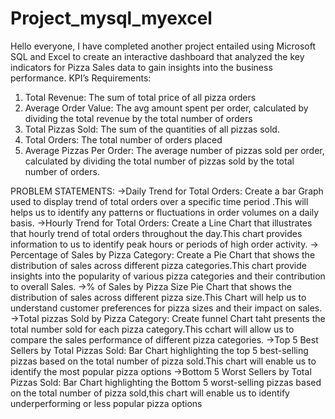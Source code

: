 # Project_mysql_myexcel

Hello everyone,
I have completed another project entailed using Microsoft SQL and Excel to create an interactive dashboard that analyzed the key indicators for Pizza Sales data to gain insights into the business performance.
KPI’s Requirements:
1.	Total Revenue: The sum of total price of all pizza orders
2.	Average Order Value: The avg amount spent per order, calculated by dividing the total revenue by the total number of orders
3.	Total Pizzas Sold: The sum of the quantities of all pizzas sold.
4.	Total Orders: The total number of orders placed
5.	Average Pizzas Per Order:  The average number of pizzas sold per order, calculated by dividing the total number of pizzas sold by the total number of orders.
   
   PROBLEM STATEMENTS:
->Daily Trend for Total Orders:
Create a bar Graph used to display trend of total orders over a specific time period .This will helps us 
to identify any patterns or fluctuations in order volumes on a daily basis.
->Hourly Trend for Total Orders:
Create a Line Chart that illustrates that hourly trend of total orders throughout the day.This chart provides information to us
to identify peak hours or periods of high order activity.
-> Percentage of Sales by Pizza Category:
Create a Pie Chart that shows the distribution of sales across different pizza categories.This chart provide
insights into the popularity of various pizza categories and their contribution to overall Sales.
->% of Sales by Pizza Size
Pie Chart that shows the distribution of sales across different pizza size.This Chart will help us to understand
customer preferences for pizza sizes and their impact on sales.
->Total pizzas Sold by Pizza Category:
Create funnel Chart taht presents the total number sold for each pizza category.This cchart will allow
us to compare the sales performance of different pizza categories.
->Top 5 Best Sellers by Total Pizzas Sold:
Bar Chart highlighting the top 5 best-selling pizzas based on the total number of pizza sold.This 
chart will enable us to identify the most popular pizza options
->Bottom 5 Worst Sellers by Total Pizzas Sold:
Bar Chart highlighting the Bottom 5 worst-selling pizzas based on the total number of pizza sold,this 
chart will enable us to identify underperforming or less popular pizza options

